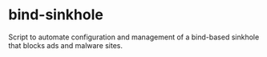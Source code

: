 # bind-sinkhole
Script to automate configuration and management of a bind-based sinkhole that blocks ads and malware sites.
